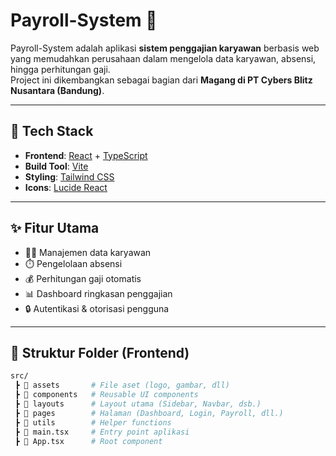 # Payroll-System 💼

Payroll-System adalah aplikasi **sistem penggajian karyawan** berbasis web yang memudahkan perusahaan dalam mengelola data karyawan, absensi, hingga perhitungan gaji.  
Project ini dikembangkan sebagai bagian dari **Magang di PT Cybers Blitz Nusantara (Bandung)**.

---

## 🚀 Tech Stack

- **Frontend**: [React](https://react.dev/) + [TypeScript](https://www.typescriptlang.org/)
- **Build Tool**: [Vite](https://vitejs.dev/)
- **Styling**: [Tailwind CSS](https://tailwindcss.com/) 
- **Icons**: [Lucide React](https://lucide.dev/) 

---

## ✨ Fitur Utama

- 👨‍💼 Manajemen data karyawan  
- ⏱️ Pengelolaan absensi  
- 💰 Perhitungan gaji otomatis  
- 📊 Dashboard ringkasan penggajian  
- 🔒 Autentikasi & otorisasi pengguna  

---

## 📂 Struktur Folder (Frontend)

```bash
src/
 ┣ 📂 assets       # File aset (logo, gambar, dll)
 ┣ 📂 components   # Reusable UI components
 ┣ 📂 layouts      # Layout utama (Sidebar, Navbar, dsb.)
 ┣ 📂 pages        # Halaman (Dashboard, Login, Payroll, dll.)
 ┣ 📂 utils        # Helper functions
 ┣ 📜 main.tsx     # Entry point aplikasi
 ┣ 📜 App.tsx      # Root component
